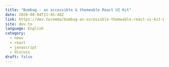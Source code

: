 ```yaml
---
title: "Bumbag - an accessible & themeable React UI Kit"
date: 2020-08-04T11:45:48Z
link: https://dev.to/emma/bumbag-an-accessible-themeable-react-ui-kit-6fh?utm_medium=RSS&utm_source=news.12bit.vn
site: dev.to
language: English
category:
  - news
  - react
  - javascript
  - discuss
draft: false
---
```

